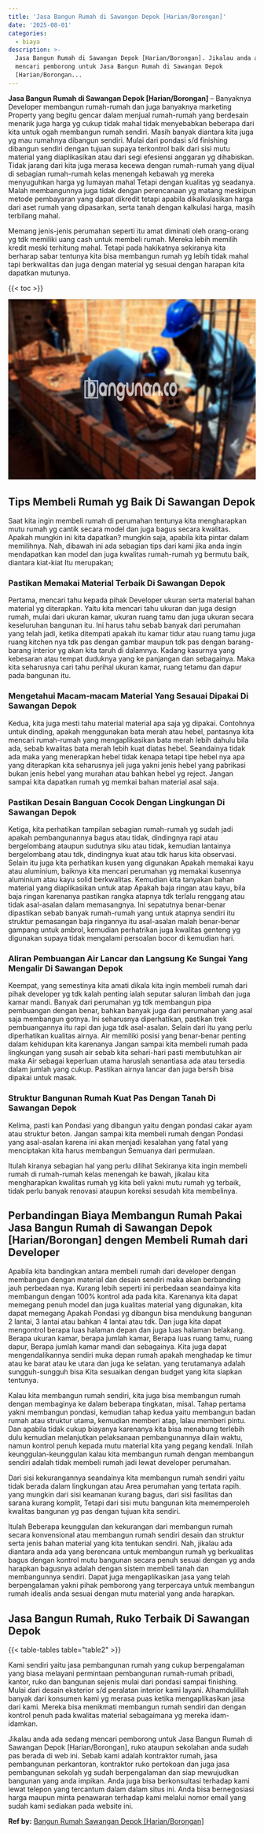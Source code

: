 ```yaml
---
title: 'Jasa Bangun Rumah di Sawangan Depok [Harian/Borongan]'
date: '2025-08-01'
categories:
  - biaya
description: >-
  Jasa Bangun Rumah di Sawangan Depok [Harian/Borongan]. Jikalau anda ada sedang
  mencari pemborong untuk Jasa Bangun Rumah di Sawangan Depok
  [Harian/Borongan...
---
```


**Jasa Bangun Rumah di Sawangan Depok \[Harian/Borongan\]** – Banyaknya Developer membangun rumah-rumah dan juga banyaknya marketing Property yang begitu gencar dalam menjual rumah-rumah yang berdesain menarik juga harga yg cukup tidak mahal tidak menyebabkan beberapa dari kita untuk ogah membangun rumah sendiri. Masih banyak diantara kita juga yg mau rumahnya dibangun sendiri. Mulai dari pondasi s/d finishing dibangun sendiri dengan tujuan supaya terkontrol baik dari sisi mutu material yang diaplikasikan atau dari segi efesiensi anggaran yg dihabiskan. Tidak jarang dari kita juga merasa kecewa dengan rumah-rumah yang dijual di sebagian rumah-rumah kelas menengah kebawah yg mereka menyuguhkan harga yg lumayan mahal Tetapi dengan kualitas yg seadanya. Malah membangunnya juga tidak dengan perencanaan yg matang meskipun metode pembayaran yang dapat dikredit tetapi apabila dikalkulasikan harga dari aset rumah yang dipasarkan, serta tanah dengan kalkulasi harga, masih terbilang mahal.

Memang jenis-jenis perumahan seperti itu amat diminati oleh orang-orang yg tdk memiliki uang cash untuk membeli rumah. Mereka lebih memilih kredit meski terhitung mahal. Tetapi pada hakikatnya sekiranya kita berharap sabar tentunya kita bisa membangun rumah yg lebih tidak mahal tapi berkwalitas dan juga dengan material yg sesuai dengan harapan kita dapatkan mutunya.

{{< toc >}}

![Jasa Bangun Rumah di Sawangan Depok [Harian/Borongan]](/images/borong-bangunan-39.png)

## Tips Membeli Rumah yg Baik Di Sawangan Depok

Saat kita ingin membeli rumah di perumahan tentunya kita mengharapkan mutu rumah yg cantik secara model dan juga bagus secara kwalitas. Apakah mungkin ini kita dapatkan? mungkin saja, apabila kita pintar dalam memilihnya. Nah, dibawah ini ada sebagian tips dari kami jika anda ingin mendapatkan kan model dan juga kwalitas rumah-rumah yg bermutu baik, diantara kiat-kiat Itu merupakan;

### Pastikan Memakai Material Terbaik Di Sawangan Depok

Pertama, mencari tahu kepada pihak Developer ukuran serta material bahan material yg diterapkan. Yaitu kita mencari tahu ukuran dan juga design rumah, mulai dari ukuran kamar, ukuran ruang tamu dan juga ukuran secara keseluruhan bangunan itu. Ini harus tahu sebab banyak dari perumahan yang telah jadi, ketika ditempati apakah itu kamar tidur atau ruang tamu juga ruang kitchen nya tdk pas dengan gambar maupun tdk pas dengan barang-barang interior yg akan kita taruh di dalamnya. Kadang kasurnya yang kebesaran atau tempat duduknya yang ke panjangan dan sebagainya. Maka kita seharusnya cari tahu perihal ukuran kamar, ruang tetamu dan dapur pada bangunan itu.

### Mengetahui Macam-macam Material Yang Sesauai Dipakai Di Sawangan Depok

Kedua, kita juga mesti tahu material material apa saja yg dipakai. Contohnya untuk dinding, apakah menggunakan bata merah atau hebel, pantasnya kita mencari rumah-rumah yang mengaplikasikan bata merah lebih dahulu bila ada, sebab kwalitas bata merah lebih kuat diatas hebel. Seandainya tidak ada maka yang menerapkan hebel tidak kenapa tetapi tipe hebel nya apa yang diterapkan kita seharusnya jeli juga yakni jenis hebel yang pabrikasi bukan jenis hebel yang murahan atau bahkan hebel yg reject. Jangan sampai kita dapatkan rumah yg memkai bahan material asal saja.

### Pastikan Desain Banguan Cocok Dengan Lingkungan Di Sawangan Depok

Ketiga, kita perhatikan tampilan sebagian rumah-rumah yg sudah jadi apakah pembangunannya bagus atau tidak, dindingnya rapi atau bergelombang ataupun sudutnya siku atau tidak, kemudian lantainya bergelombang atau tdk, dindingnya kuat atau tdk harus kita observasi. Selain itu juga kita perhatikan kusen yang digunakan Apakah memakai kayu atau aluminium, baiknya kita mencari perumahan yg memakai kusennya aluminium atau kayu solid berkwalitas. Kemudian kita tanyakan bahan material yang diaplikasikan untuk atap Apakah baja ringan atau kayu, bila baja ringan karenanya pastikan rangka atapnya tdk terlalu renggang atau tidak asal-asalan dalam memasangnya. Ini sepatutnya benar-benar dipastikan sebab banyak rumah-rumah yang untuk atapnya sendiri itu struktur pemasangan baja ringannya itu asal-asalan malah benar-benar gampang untuk ambrol, kemudian perhatrikan juga kwalitas genteng yg digunakan supaya tidak mengalami persoalan bocor di kemudian hari.

### Aliran Pembuangan Air Lancar dan Langsung Ke Sungai Yang Mengalir Di Sawangan Depok

Keempat, yang semestinya kita amati dikala kita ingin membeli rumah dari pihak developer yg tdk kalah penting ialah seputar saluran limbah dan juga kamar mandi. Banyak dari perumahan yg tdk membangun pipa pembuangan dengan benar, bahkan banyak juga dari perumahan yang asal saja membangun gotnya. Ini seharusnya diperhatikan, pastikan trek pembuangannya itu rapi dan juga tdk asal-asalan. Selain dari itu yang perlu diperhatikan kualitas airnya. Air memiliki posisi yang benar-benar penting dalam kehidupan kita karenanya Jangan sampai kita membeli rumah pada lingkungan yang susah air sebab kita sehari-hari pasti membutuhkan air maka Air sebagai keperluan utama haruslah senantiasa ada atau tersedia dalam jumlah yang cukup. Pastikan airnya lancar dan juga bersih bisa dipakai untuk masak.

### Struktur Bangunan Rumah Kuat Pas Dengan Tanah Di Sawangan Depok

Kelima, pasti kan Pondasi yang dibangun yaitu dengan pondasi cakar ayam atau struktur beton. Jangan sampai kita membeli rumah dengan Pondasi yang asal-asalan karena ini akan menjadi kesalahan yang fatal yang menciptakan kita harus membangun Semuanya dari permulaan.

Itulah kiranya sebagian hal yang perlu dilihat Sekiranya kita ingin membeli rumah di rumah-rumah kelas menengah ke bawah, jikalau kita mengharapkan kwalitas rumah yg kita beli yakni mutu rumah yg terbaik, tidak perlu banyak renovasi ataupun koreksi sesudah kita membelinya.

## Perbandingan Biaya Membangun Rumah Pakai Jasa Bangun Rumah di Sawangan Depok \[Harian/Borongan\] dengen Membeli Rumah dari Developer

Apabila kita bandingkan antara membeli rumah dari developer dengan membangun dengan material dan desain sendiri maka akan berbanding jauh perbedaan nya. Kurang lebih seperti ini perbedaan seandainya kita membangun dengan 100% kontrol ada pada kita. Karenanya kita dapat memegang penuh model dan juga kualitas material yang digunakan, kita dapat memegang Apakah Pondasi yg dibangun bisa mendukung bangunan 2 lantai, 3 lantai atau bahkan 4 lantai atau tdk. Dan juga kita dapat mengontrol berapa luas halaman depan dan juga luas halaman belakang. Berapa ukuran kamar, berapa jumlah kamar, Berapa luas ruang tamu, ruang dapur, Berapa jumlah kamar mandi dan sebagainya. Kita juga dapat mengendalikannya sendiri muka depan rumah apakah menghadap ke timur atau ke barat atau ke utara dan juga ke selatan. yang terutamanya adalah sungguh-sungguh bisa Kita sesuaikan dengan budget yang kita siapkan tentunya.

Kalau kita membangun rumah sendiri, kita juga bisa membangun rumah dengan membaginya ke dalam beberapa tingkatan, misal. Tahap pertama yakni membangun pondasi, kemudian tahap kedua yaitu membangun badan rumah atau struktur utama, kemudian memberi atap, lalau memberi pintu. Dan apabila tidak cukup biayanya karenanya kita bisa menabung terlebih dulu kemudian melanjutkan pelaksanaan pembangunannya dilain waktu, namun kontrol penuh kepada mutu material kita yang pegang kendali. Inilah keunggulan-keunggulan kalau kita membangun rumah dengan membangun sendiri adalah tidak membeli rumah jadi lewat developer perumahan.

Dari sisi kekurangannya seandainya kita membangun rumah sendiri yaitu tidak berada dalam lingkungan atau Area perumahan yang tertata rapih. yang mungkin dari sisi keamanan kurang bagus, dari sisi fasilitas dan sarana kurang komplit, Tetapi dari sisi mutu bangunan kita mememperoleh kwalitas bangunan yg pas dengan tujuan kita sendiri.

Itulah Beberapa keunggulan dan kekurangan dari membangun rumah secara konvensional atau membangun rumah sendiri desain dan struktur serta jenis bahan material yang kita tentukan sendiri. Nah, jikalau ada diantara anda ada yang berencana untuk membangun rumah yg berkualitas bagus dengan kontrol mutu bangunan secara penuh sesuai dengan yg anda harapkan bagusnya adalah dengan sistem membeli tanah dan membangunnya sendiri. Dapat juga mengaplikasikan jasa yang telah berpengalaman yakni pihak pemborong yang terpercaya untuk membangun rumah idealis anda sesuai dengan mutu material yang anda harapkan.

## Jasa Bangun Rumah, Ruko Terbaik Di Sawangan Depok

{{< table-tables table="table2" >}}

Kami sendiri yaitu jasa pembangunan rumah yang cukup berpengalaman yang biasa melayani permintaan pembangunan rumah-rumah pribadi, kantor, ruko dan bangunan sejenis mulai dari pondasi sampai finishing. Mulai dari desain eksterior s/d peralatan interior kami layani. Alhamdulillah banyak dari konsumen kami yg merasa puas ketika mengaplikasikan jasa dari kami. Mereka bisa menikmati membangun rumah sendiri dan dengan kontrol penuh pada kwalitas material sebagaimana yg mereka idam-idamkan.

Jikalau anda ada sedang mencari pemborong untuk Jasa Bangun Rumah di Sawangan Depok \[Harian/Borongan\], ruko ataupun sekolahan anda sudah pas berada di web ini. Sebab kami adalah kontraktor rumah, jasa pembangunan perkantoran, kontraktor ruko pertokoan dan juga jasa pembangunan sekolah yg sudah berpengalaman dan siap mewujudkan bangunan yang anda impikan. Anda juga bisa berkonsultasi terhadap kami lewat telepon yang tercantum dalam dalam situs ini. Anda bisa bernegosiasi harga maupun minta penawaran terhadap kami melalui nomor email yang sudah kami sediakan pada website ini.

**Ref by:** [Bangun Rumah Sawangan Depok [Harian/Borongan]](https://id.wikipedia.org/wiki/Bangun)
